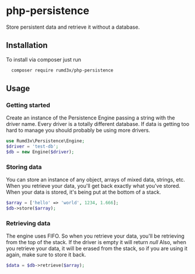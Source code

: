 # php-persistence
Store persistent data and retrieve it without a database.

## Installation
To install via composer just run
```sh
  composer require rumd3x/php-persistence
```

## Usage
### Getting started
Create an instance of the Persistence Engine passing a string with the driver name.
Every driver is a totally different database.
If data is getting too hard to manage you should probably be using more drivers.
```php
use Rumd3x\Persistence\Engine;
$driver = 'test-db';
$db = new Engine($driver);
```

### Storing data
You can store an instance of any object, arrays of mixed data, strings, etc.
When you retrieve your data, you'll get back exactly what you've stored.
When your data is stored, it's being put at the bottom of a stack.
```php
$array = ['hello' => 'world', 1234, 1.666];
$db->store($array);
```

### Retrieving data
The engine uses FIFO.
So when you retrieve your data, you'll be retrieving from the top of the stack.
If the driver is empty it will return _null_
Also, when you retrieve your data, it will be erased from the stack, so if you are using it again, make sure to store it back.
```php
$data = $db->retrieve($array);
```